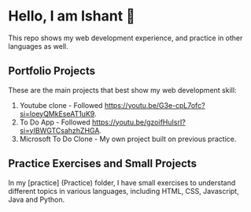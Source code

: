 # Hello, I am Ishant 👋

This repo shows my web development experience, and practice in other languages as well.

## Portfolio Projects
These are the main projects that best show my web development skill:

1. Youtube clone - Followed https://youtu.be/G3e-cpL7ofc?si=loeyQMkEseAT1uK9.
2. To Do App - Followed https://youtu.be/gzoifHuIsrI?si=yIBWGTCsahzhZHGA.
3. Microsoft To Do Clone - My own project built on previous practice. 

## Practice Exercises and Small Projects

In my [practice] (Practice) folder, I have small exercises to understand different topics in various languages, including HTML, CSS, Javascript, Java and Python.



